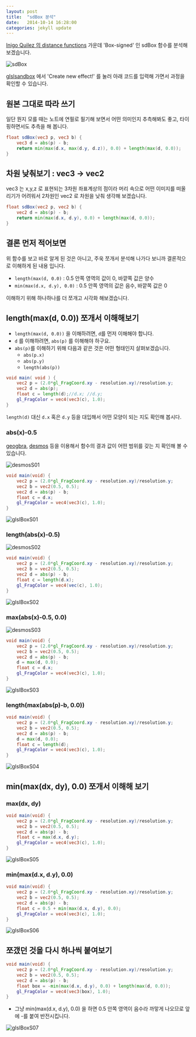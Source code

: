 ```yaml
---
layout: post
title:  "sdBox 분석"
date:   2014-10-14 16:28:00
categories: jekyll update
---
```


[Inigo Quilez 의 distance functions](http://iquilezles.org/www/articles/distfunctions/distfunctions.htm) 가운데 'Box-signed' 인 sdBox 함수를 분석해 보겠습니다.

![sdBox]({{site.url}}/assets/sdbox01.png)

[glslsandbox](http://glslsandbox.com/) 에서 'Create new effect!' 를 눌러 아래 코드를 입력해 가면서 과정을 확인할 수 있습니다.

## 원본 그대로 따라 쓰기

일단 뭔지 모를 때는 노트에 연필로 필기해 보면서 어떤 의미인지 추측해봐도 좋고, 타이핑하면서도 추측을 해 봅니다.

```glsl
float sdBox(vec3 p, vec3 b) {
    vec3 d = abs(p) - b;
    return min(max(d.x, max(d.y, d.z)), 0.0) + length(max(d, 0.0));
}
```

## 차원 낮춰보기 : vec3 -> vec2

vec3 는 x,y,z 로 표현되는 3차원 좌표계상의 점이라 머리 속으로 어떤 이미지를 떠올리기가 어려워서 2차원인 vec2 로 차원을 낮춰 생각해 보겠습니다.

```glsl
float sdBox(vec2 p, vec2 b) {
    vec2 d = abs(p) - b;
    return min(max(d.x, d.y), 0.0) + length(max(d, 0.0));
}
```

## 결론 먼저 적어보면
위 함수를 보고 바로 알게 된 것은 아니고, 주욱 쪼개서 분석해 나가다 보니까 결론적으로 이해하게 된 내용 입니다.

* `length(max(d, 0.0)` : 0.5 안쪽 영역의 값이 0, 바깥쪽 값은 양수
* `min(max(d.x, d.y), 0.0)` : 0.5 안쪽 영역의 값은 음수, 바깥쪽 값은 0

이해하기 위해 하나하나를 더 쪼개고 시각화 해보겠습니다.

## length(max(d, 0.0)) 쪼개서 이해해보기

* `length(max(d, 0.0))` 을 이해하려면, `d`를 먼저 이해해야 합니다.
* `d` 를 이해하려면, `abs(p)` 를 이해해야 하구요.
* `abs(p)`를 이해하기 위해 다음과 같은 것은 어떤 형태인지 살펴보겠습니다.
  * `abs(p.x)`
  * `abs(p.y)`
  * `length(abs(p))`

```glsl
void main( void ) {
    vec2 p = (2.0*gl_FragCoord.xy - resolution.xy)/resolution.y;
    vec2 d = abs(p);
    float c = length(d);//d.x; //d.y;
    gl_FragColor = vec4(vec3(c), 1.0);
}
```
`length(d)` 대신 `d.x` 혹은 `d.y` 등을 대입해서 어떤 모양이 되는 지도 확인해 봅시다.

### abs(x)-0.5

[geogbra](http://www.geogebra.org/), [desmos](https://www.desmos.com/) 등을 이용해서 함수의 결과 값이 어떤 범위를 갖는 지 확인해 볼 수 있습니다.

![desmosS01]({{site.url}}/assets/sdbox02.png)

```glsl
void main(void) {
    vec2 p = (2.0*gl_FragCoord.xy - resolution.xy)/resolution.y;
    vec2 b = vec2(0.5, 0.5);
    vec2 d = abs(p) - b;
    float c = d.x;
    gl_FragColor = vec4(vec3(c), 1.0);
}
```

![glslBoxS01]({{site.url}}/assets/sdbox03.png)

### length(abs(x)-0.5)

![desmosS02]({{site.url}}/assets/sdbox04.png)

```glsl
void main(void) {
    vec2 p = (2.0*gl_FragCoord.xy - resolution.xy)/resolution.y;
    vec2 b = vec2(0.5, 0.5);
    vec2 d = abs(p) - b;
    float c = length(d.x);
    gl_FragColor = vec4(vec(c), 1.0);
}
```

![glslBoxS02]({{site.url}}/assets/sdbox05.png)

### max(abs(x)-0.5, 0.0)

![desmosS03]({{site.url}}/assets/sdbox06.png)

```glsl
void main(void) {
    vec2 p = (2.0*gl_FragCoord.xy - resolution.xy)/resolution.y;
    vec2 b = vec2(0.5, 0.5);
    vec2 d = abs(p) - b;
    d = max(d, 0.0);
    float c = d.x;
    gl_FragColor = vec4(vec3(c), 1.0);
}
```

![glslBoxS03]({{site.url}}/assets/sdbox07.png)

### length(max(abs(p)-b, 0.0))

```glsl
void main(void) {
    vec2 p = (2.0*gl_FragCoord.xy - resolution.xy)/resolution.y;
    vec2 b = vec2(0.5, 0.5);
    vec2 d = abs(p) - b;
    d = max(d, 0.0);
    float c = length(d);
    gl_FragColor = vec4(vec3(c), 1.0);
}
```

![glslBoxS04]({{site.url}}/assets/sdbox08.png)

## min(max(dx, dy), 0.0) 쪼개서 이해해 보기

### max(dx, dy)

```glsl
void main(void) {
    vec2 p = (2.0*gl_FragCoord.xy - resolution.xy)/resolution.y;
    vec2 b = vec2(0.5, 0.5);
    vec2 d = abs(p) - b;
    float c = max(d.x, d.y);
    gl_FragColor = vec4(vec3(c), 1.0);
}
```

![glslBoxS05]({{site.url}}/assets/sdbox09.png)

### min(max(d.x, d.y), 0.0)

```glsl
void main(void) {
    vec2 p = (2.0*gl_FragCoord.xy - resolution.xy)/resolution.y;
    vec2 b = vec2(0.5, 0.5);
    vec2 d = abs(p) - b;
    float c = 0.5 + min(max(d.x, d.y), 0.0);
    gl_FragColor = vec4(vec3(c), 1.0);
}
```

![glslBoxS06]({{site.url}}/assets/sdbox10.png)

## 쪼갰던 것을 다시 하나씩 붙여보기

```glsl
void main(void) {
    vec2 p = (2.0*gl_FragCoord.xy - resolution.xy)/resolution.y;
    vec2 b = vec2(0.5, 0.5);
    vec2 d = abs(p) - b;
    float box = -min(max(d.x, d.y), 0.0) + length(max(d, 0.0));
    gl_FragColor = vec4(vec3(box), 1.0);
}
```

* 그냥 min(max(d.x, d.y), 0.0) 을 하면 0.5 안쪽 영역이 음수라 까맣게 나오므로 앞에 -를 붙여 반전시킵니다.

![glslBoxS07]({{site.url}}/assets/sdbox11.png)
